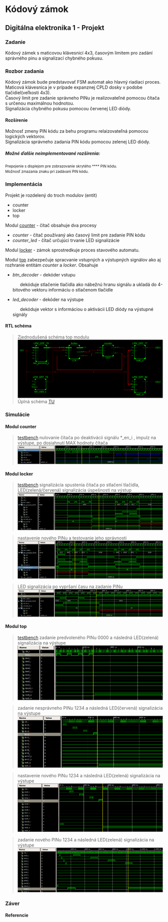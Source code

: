 # Kódový zámok
## Digitálna elektronika 1 -  Projekt


### Zadanie
Kódový zámek s maticovou klávesnicí 4x3, časovým limitem pro zadání správného pinu a signalizací chybného pokusu.  

### Rozbor zadania
Kódový zámok bude predstavovať FSM automat ako hlavný riadiaci proces.  
Maticová klávesnica je v prípade expanznej CPLD dosky v podobe tlačidiel(veľkosti 4x3).  
Časový limit pre zadanie správneho PINu je realizovateľné pomocou čítača s určenou maximálnou hodnotou.  
Signalizácia chybného pokusu pomocou červenej LED diódy.  

####  Rozšírenie
Možnosť zmeny PIN kódu za behu programu relaizovateľná pomocou logických vektorov.  
Signalizácia správneho zadania PIN kódu pomocou zelenej LED diódy.  

#####  Možné ďalšie neimplementované rozšírenia:
<small>Prepojenie s displejom pre zobrazovanie  skrytého \****  PIN kódu.  
Možnosť zmazania znaku pri zadávaní PIN kódu.  </small>

### Implementácia
Projekt je rozdelený do troch modulov (entít)
- counter
- locker
- top

Modul [counter](code_lock/counter.vhd "Otvoriť code_lock/counter.vhd") - čítač obsahuje dva procesy
- *counter* - čítač používaný ako časový limit pre zadanie PIN kódu
- *counter_led* - čítač určujúci trvanie LED signalizácie

Modul [locker](code_lock/locker.vhd "Otvoriť code_lock/locker.vhd") - zámok  sprostredkuje proces stavového automatu.
  
Modul [top](code_lock/top.vhd "Otvoriť code_lock/top.vhd") zabezpečuje spracvanie vstupných a výstupných signálov ako aj rozhranie entitám *counter* a *locker*. Obsahuje

-  *btn_decoder* - dekóder vstupu

	&nbsp; &nbsp; &nbsp; dekóduje stlačenie tlačidla ako nábežnú hranu signálu a ukladá do 4-bitového vektoru informáciu o stlačenom tlačidle
-  *led_decoder* - dekóder na výstupe

	&nbsp; &nbsp; &nbsp; dekóduje vektor s informáciou o aktivácii LED diódy na výstupné signály

#### RTL schéma
> Zjednodušená schéma top modulu
![RTL schéma](images/RTL_top_simplified.png)
Úplná schéma [TU](RTL_full.pdf)

### Simulácie
#### Modul **counter**
> [testbench](/code_lock/counter_tb_00.vhd) nulovanie čítača po deaktivácii signálu *_en_i , impulz na výstupe, po dosiahnutí MAX hodnoty čítača
![simulácia modulu counter](images/sim_counter.png)

#### Modul **locker** 
> [testbench](/code_lock/locker_tb_00.vhd) signalizácia spustenia čítača po stlačení tlačidla, LED(zelená/červená) signalizácia úspešnosti na výstup
![simulácia modulu locker](images/sim_locker_10.png)

> nastavenie nového PINu a testovanie jeho správnosti
![simulácia modulu locker](images/sim_locker_set1.png)

> LED signalizácia po vypršaní času na zadanie PINu
![simulácia modulu locker](images/sim_locker_cnt1.png)

#### Modul **top** 
> [testbench](/code_lock/top_tb_00.vhd) zadanie predvoleného PINu 0000 a následná LED(zelená) signalizácia na výstupe
![simulácia modulu top](images/sim_top_default.png)


> zadanie nesprávneho PINu 1234 a následná LED(červená) signalizácia na výstupe
![simulácia modulu top](images/sim_top_fail.png)

> nastavenie nového PINu 1234  a následná LED(zelená) signalizácia na výstupe
![simulácia modulu top](images/sim_top_set.png)

> zadanie nového PINu 1234 a následná LED(zelená) signalizácia na výstupe
![simulácia modulu top](images/sim_top_newcode.png)

### Záver


#### Referencie
